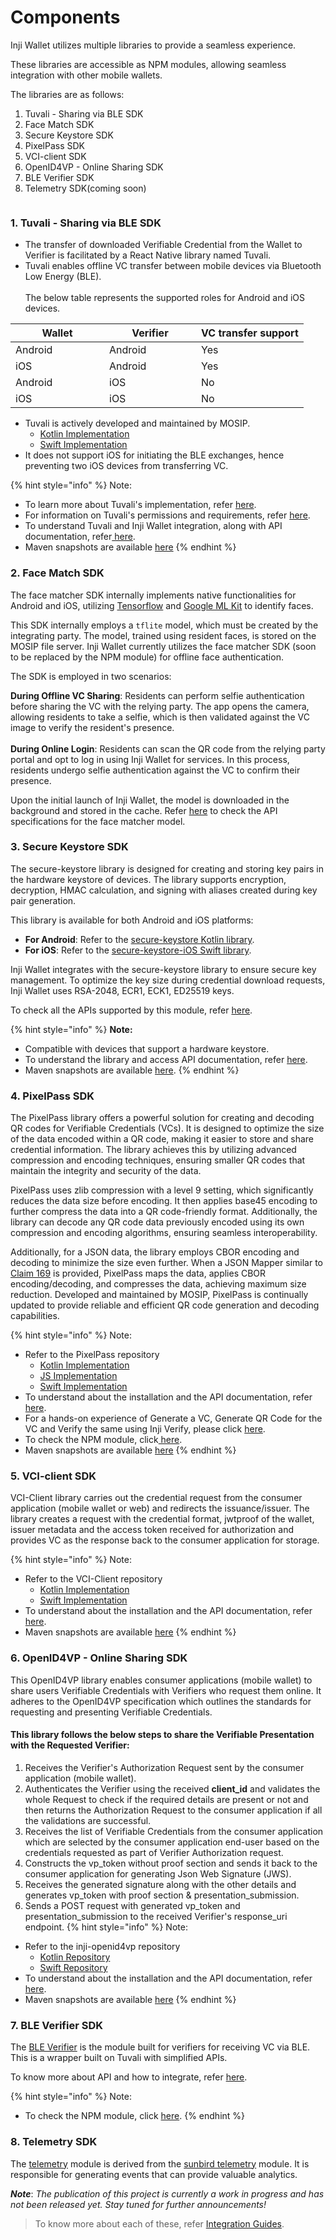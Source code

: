 # Components

Inji Wallet utilizes multiple libraries to provide a seamless experience.

These libraries are accessible as NPM modules, allowing seamless integration with other mobile wallets.

The libraries are as follows:

1. Tuvali - Sharing via BLE SDK
2. Face Match SDK
3. Secure Keystore SDK
4. PixelPass SDK
5. VCI-client SDK
6. OpenID4VP - Online Sharing SDK
7. BLE Verifier SDK
8. Telemetry SDK(coming soon)


<figure><img src="../../../.gitbook/assets/InjiWalletComponents.png" alt=""><figcaption></figcaption></figure>

### **1. Tuvali - Sharing via BLE SDK**

* The transfer of downloaded Verifiable Credential from the Wallet to Verifier is facilitated by a React Native library named Tuvali.
* Tuvali enables offline VC transfer between mobile devices via Bluetooth Low Energy (BLE).\
  \
  The below table represents the supported roles for Android and iOS devices.

<table><thead><tr><th width="134">Wallet</th><th width="131">Verifier</th><th>VC transfer support</th></tr></thead><tbody><tr><td>Android</td><td>Android</td><td>Yes</td></tr><tr><td>iOS</td><td>Android</td><td>Yes</td></tr><tr><td>Android</td><td>iOS</td><td>No</td></tr><tr><td>iOS</td><td>iOS</td><td>No</td></tr></tbody></table>

* Tuvali is actively developed and maintained by MOSIP. 
  * [Kotlin Implementation](https://github.com/mosip/tuvali) 
  * [Swift Implementation](https://github.com/mosip/tuvali-ios-swift)
* It does not support iOS for initiating the BLE exchanges, hence preventing two iOS devices from transferring VC.

{% hint style="info" %}
Note:

* To learn more about Tuvali's implementation, refer [here](https://docs.mosip.io/inji/integration-guide/tuvali).
* For information on Tuvali's permissions and requirements, refer [here](https://docs.mosip.io/inji/integration-guide/tuvali/tuvali-requirements).
* To understand Tuvali and Inji Wallet integration, along with API documentation, refer[ here](https://docs.mosip.io/inji/integration-guide/tuvali/tuvali-inji).
* Maven snapshots are available [here](https://oss.sonatype.org/content/repositories/snapshots/io/mosip/tuvali/)
{% endhint %}

### **2. Face Match SDK**

The face matcher SDK internally implements native functionalities for Android and iOS, utilizing [Tensorflow](https://www.tensorflow.org/) and [Google ML Kit](https://developers.google.com/ml-kit) to identify faces.

This SDK internally employs a `tflite` model, which must be created by the integrating party. The model, trained using resident faces, is stored on the MOSIP file server. Inji Wallet currently utilizes the face matcher SDK (soon to be replaced by the NPM module) for offline face authentication.

The SDK is employed in two scenarios:

**During Offline VC Sharing**: Residents can perform selfie authentication before sharing the VC with the relying party. The app opens the camera, allowing residents to take a selfie, which is then validated against the VC image to verify the resident's presence.\
\
**During Online Login**: Residents can scan the QR code from the relying party portal and opt to log in using Inji Wallet for services. In this process, residents undergo selfie authentication against the VC to confirm their presence.

Upon the initial launch of Inji Wallet, the model is downloaded in the background and stored in the cache. Refer [here](integration-guide/face-match.md) to check the API specifications for the face matcher model.

### **3. Secure Keystore SDK**

The secure-keystore library is designed for creating and storing key pairs in the hardware keystore of devices. The library supports encryption, decryption, HMAC calculation, and signing with aliases created during key pair generation.

This library is available for both Android and iOS platforms:

- **For Android**: Refer to the [secure-keystore Kotlin library](https://github.com/mosip/secure-keystore).
- **For iOS**: Refer to the [secure-keystore-iOS Swift library](https://github.com/mosip/secure-keystore-ios-swift).

Inji Wallet integrates with the secure-keystore library to ensure secure key management. To optimize the key size during credential download requests, Inji Wallet uses RSA-2048, ECR1, ECK1, ED25519 keys.

To check all the APIs supported by this module, refer [here](../../technical-overview/components.md).

{% hint style="info" %}
**Note:**

* Compatible with devices that support a hardware keystore.
* To understand the library and access API documentation, refer [here](integration-guide/secure-keystore.md).
* Maven snapshots are available [here](https://oss.sonatype.org/content/repositories/snapshots/io/mosip/secure-keystore/).
{% endhint %}


### **4. PixelPass SDK**

The PixelPass library offers a powerful solution for creating and decoding QR codes for Verifiable Credentials (VCs). It is designed to optimize the size of the data encoded within a QR code, making it easier to store and share credential information. The library achieves this by utilizing advanced compression and encoding techniques, ensuring smaller QR codes that maintain the integrity and security of the data.

PixelPass uses zlib compression with a level 9 setting, which significantly reduces the data size before encoding. It then applies base45 encoding to further compress the data into a QR code-friendly format. Additionally, the library can decode any QR code data previously encoded using its own compression and encoding algorithms, ensuring seamless interoperability.

Additionally, for a JSON data, the library employs CBOR encoding and decoding to minimize the size even further. When a JSON Mapper similar to [Claim 169](https://docs.mosip.io/1.2.0/overview/standards-and-specifications/169-qr-code-specification) is provided, PixelPass maps the data, applies CBOR encoding/decoding, and compresses the data, achieving maximum size reduction. Developed and maintained by MOSIP, PixelPass is continually updated to provide reliable and efficient QR code generation and decoding capabilities.

{% hint style="info" %}
Note:

* Refer to the PixelPass repository 
  * [Kotlin Implementation](https://github.com/mosip/pixelpass/tree/master/kotlin)
  * [JS Implementation](https://github.com/mosip/pixelpass/tree/master/js)
  * [Swift Implementation](https://github.com/mosip/pixelpass-ios-swift)
* To understand about the installation and the API documentation, refer [here](integration-guide/pixelpass.md).
* For a hands-on experience of Generate a VC, Generate QR Code for the VC and Verify the same using Inji Verify, please click [here](https://docs.inji.io/inji-verify/build-and-deploy/creating-verifiable-credentials-and-generating-qr-codes).
* To check the NPM module, click[ here](https://www.npmjs.com/package/@mosip/pixelpass).
* Maven snapshots are available [here](https://oss.sonatype.org/content/repositories/snapshots/io/mosip/pixelpass/)
{% endhint %}

### **5. VCI-client SDK**

VCI-Client library carries out the credential request from the consumer application (mobile wallet or web) and redirects the issuance/issuer. The library creates a request with the credential format, jwtproof of the wallet, issuer metadata and the access token received for authorization and provides VC as the response back to the consumer application for storage.

{% hint style="info" %}
Note:

* Refer to the VCI-Client repository 
  * [Kotlin Implementation](https://github.com/mosip/inji-vci-client/blob/master/kotlin/README.md)
  * [Swift Implementation](https://github.com/mosip/inji-vci-client-ios-swift)
* To understand about the installation and the API documentation, refer [here](https://docs.mosip.io/inji/inji-mobile-wallet/integration-guide/vci-client).
* Maven snapshots are available [here](https://oss.sonatype.org/content/repositories/snapshots/io/mosip/inji-vci-client/)
{% endhint %}


### **6. OpenID4VP - Online Sharing SDK**
This OpenID4VP library enables consumer applications (mobile wallet) to share users Verifiable Credentials with
Verifiers who request them online. It adheres to the OpenID4VP specification which outlines the standards for
requesting and presenting Verifiable Credentials.
#### **This library follows the below steps to share the Verifiable Presentation with the Requested Verifier:**
1. Receives the Verifier's Authorization Request sent by the consumer application (mobile wallet).
2. Authenticates the Verifier using the received **client_id** and validates the whole Request to check if the required
   details are present or not and then returns the Authorization Request to the consumer application if all the
   validations are successful.
3. Receives the list of Verifiable Credentials from the consumer application which are selected by the consumer
   application end-user based on the credentials requested as part of Verifier Authorization request.
4. Constructs the vp_token without proof section and sends it back to the consumer application for generating
   Json Web Signature (JWS).
5. Receives the generated signature along with the other details and generates vp_token with proof section &
   presentation_submission.
6. Sends a POST request with generated vp_token and presentation_submission to the received Verifier's response_uri
   endpoint.
   {% hint style="info" %}
   Note:
* Refer to the inji-openid4vp repository
  * [Kotlin Repository](https://github.com/mosip/inji-openid4vp)
  * [Swift Repository](https://github.com/mosip/inji-openid4vp-ios-swift)
* To understand about the installation and the API documentation,
  refer [here](https://docs.mosip.io/inji/inji-wallet/inji-mobile/technical-overview/integration-guide/openid4vp).
* Maven snapshots are
  available [here](https://oss.sonatype.org/content/repositories/snapshots/io/mosip/inji-openid4vp/)
  {% endhint %}


### **7. BLE Verifier SDK**

The [BLE Verifier](https://github.com/mosip/ble-verifier-sdk/tree/develop) is the module built for verifiers for receiving VC via BLE. This is a wrapper built on Tuvali with simplified APIs.

To know more about API and how to integrate, refer [here](integration-guide/ble-verifier.md).

{% hint style="info" %}
Note:

* To check the NPM module, click [here](https://www.npmjs.com/package/@mosip/ble-verifier-sdk).
  {% endhint %}

### **8. Telemetry SDK**

The [telemetry](https://github.com/mosip/sunbird-telemetry-sdk) module is derived from the [sunbird telemetry](https://github.com/project-sunbird/sunbird-telemetry-sdk) module. It is responsible for generating events that can provide valuable analytics.

_**Note**_: _The publication of this project is currently a work in progress and has not been released yet. Stay tuned for further announcements!_


> To know more about each of these, refer [Integration Guides](https://docs.mosip.io/inji/integration-guide).
